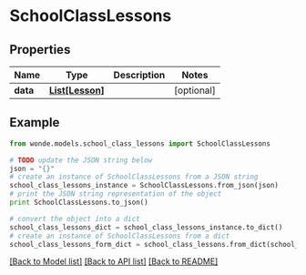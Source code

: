 # SchoolClassLessons


## Properties
Name | Type | Description | Notes
------------ | ------------- | ------------- | -------------
**data** | [**List[Lesson]**](Lesson.md) |  | [optional] 

## Example

```python
from wonde.models.school_class_lessons import SchoolClassLessons

# TODO update the JSON string below
json = "{}"
# create an instance of SchoolClassLessons from a JSON string
school_class_lessons_instance = SchoolClassLessons.from_json(json)
# print the JSON string representation of the object
print SchoolClassLessons.to_json()

# convert the object into a dict
school_class_lessons_dict = school_class_lessons_instance.to_dict()
# create an instance of SchoolClassLessons from a dict
school_class_lessons_form_dict = school_class_lessons.from_dict(school_class_lessons_dict)
```
[[Back to Model list]](../README.md#documentation-for-models) [[Back to API list]](../README.md#documentation-for-api-endpoints) [[Back to README]](../README.md)


